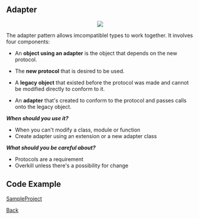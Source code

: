 ##  Adapter

<p align="center">
  <image src="images/adapter.png"></image>
</p>



The adapter pattern allows imcompatiblel types to work together. It involves four components:

- An <b>object using an adapter</b> is the object that depends on the new protocol.

- The <b>new protocol</b> that is desired to be used.

- A <b>legacy object</b> that existed before the protocol was made and cannot be modified directly to conform to it.

- An <b>adapter</b> that's created to conform to the protocol and passes calls onto the legacy object.

***When should you use it?***

- When you can't modify a class, module or function
- Create adapter using an extension or a new adapter class

***What should you be careful about?***

- Protocols are a requirement
- Overkill unless there's a possibility for change

## Code Example
[SampleProject]

[SampleProject]: ../samples/Adapter-pattern/ "SampleProject"






[Back]

[Back]: ../README.md "Back"
